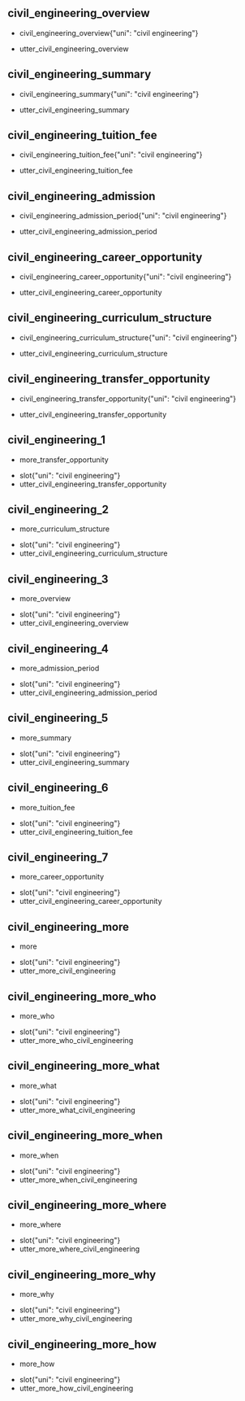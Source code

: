 ## civil_engineering_overview
* civil_engineering_overview{"uni": "civil engineering"}
- utter_civil_engineering_overview

## civil_engineering_summary
* civil_engineering_summary{"uni": "civil engineering"}
- utter_civil_engineering_summary

## civil_engineering_tuition_fee
* civil_engineering_tuition_fee{"uni": "civil engineering"}
- utter_civil_engineering_tuition_fee

## civil_engineering_admission
* civil_engineering_admission_period{"uni": "civil engineering"}
- utter_civil_engineering_admission_period

## civil_engineering_career_opportunity
* civil_engineering_career_opportunity{"uni": "civil engineering"}
- utter_civil_engineering_career_opportunity

## civil_engineering_curriculum_structure
* civil_engineering_curriculum_structure{"uni": "civil engineering"}
- utter_civil_engineering_curriculum_structure

## civil_engineering_transfer_opportunity
* civil_engineering_transfer_opportunity{"uni": "civil engineering"}
- utter_civil_engineering_transfer_opportunity

## civil_engineering_1
* more_transfer_opportunity
- slot{"uni": "civil engineering"}
- utter_civil_engineering_transfer_opportunity

## civil_engineering_2
* more_curriculum_structure
- slot{"uni": "civil engineering"}
- utter_civil_engineering_curriculum_structure

## civil_engineering_3
* more_overview
- slot{"uni": "civil engineering"}
- utter_civil_engineering_overview

## civil_engineering_4
* more_admission_period
- slot{"uni": "civil engineering"}
- utter_civil_engineering_admission_period

## civil_engineering_5
* more_summary
- slot{"uni": "civil engineering"}
- utter_civil_engineering_summary

## civil_engineering_6
* more_tuition_fee
- slot{"uni": "civil engineering"}
- utter_civil_engineering_tuition_fee

## civil_engineering_7
* more_career_opportunity
- slot{"uni": "civil engineering"}
- utter_civil_engineering_career_opportunity

## civil_engineering_more
* more
- slot{"uni": "civil engineering"}
- utter_more_civil_engineering

## civil_engineering_more_who
* more_who
- slot{"uni": "civil engineering"}
- utter_more_who_civil_engineering

## civil_engineering_more_what
* more_what
- slot{"uni": "civil engineering"}
- utter_more_what_civil_engineering

## civil_engineering_more_when
* more_when
- slot{"uni": "civil engineering"}
- utter_more_when_civil_engineering

## civil_engineering_more_where
* more_where
- slot{"uni": "civil engineering"}
- utter_more_where_civil_engineering

## civil_engineering_more_why
* more_why
- slot{"uni": "civil engineering"}
- utter_more_why_civil_engineering

## civil_engineering_more_how
* more_how
- slot{"uni": "civil engineering"}
- utter_more_how_civil_engineering

